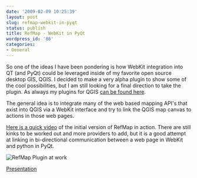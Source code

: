 ```yaml
---
date: '2009-02-09 10:25:39'
layout: post
slug: refmap-webkit-in-pyqt
status: publish
title: RefMap - WebKit in PyQt
wordpress_id: '86'
categories:
- General
---
```


So one of the ideas I have been pondering is how WebKit integration into QT (and PyQt) could be leveraged inside of my favorite open source desktop GIS, QGIS. I decided to make a very alpha plugin to show some of the cool possibilities, but I am still looking for a final direction to take the plugin. As always my plugins for QGIS [can be found here](http://qgisplugins.z-pulley.com/).

The general idea is to integrate many of the web based mapping API's that exist into QGIS via a WebKit interface and try to link the QGIS map canvas to actions in those web pages.

[Here is a quick video](http://media.reprojected.com/presentations/Videos/refmap/alpha/refmap_final.html) of the initial version of RefMap in action. There are still kinks to be worked out and more providers to add, but it is a good attempt at linking in bi-directional communication between a web page in WebKit and python in PyQt.

![RefMap Plugin at work](http://media.reprojected.com/geoblog/wp-content/uploads/2009/02/refmap-226x300.png)

[Presentation](http://media.reprojected.com/presentations/Videos/refmap/alpha/refmap_final.html)
